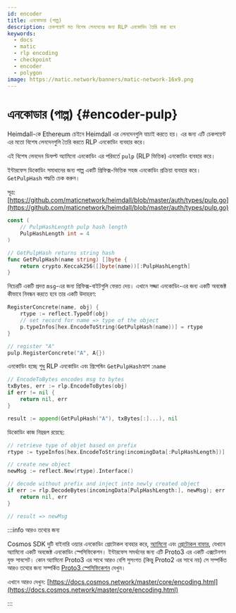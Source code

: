 ```yaml
---
id: encoder
title: এনকোডার (পাল্প)
description: চেকপয়েন্ট মত বিশেষ লেনদেনের জন্য RLP এনকোডিং তৈরি করা হবে
keywords:
  - docs
  - matic
  - rlp encoding
  - checkpoint
  - encoder
  - polygon
image: https://matic.network/banners/matic-network-16x9.png
---
```


# এনকোডার (পাল্প) {#encoder-pulp}

Heimdall-কে Ethereum চেইনে Heimdall এর লেনদেনগুলি যাচাই করতে হয়। এর জন্য এটি চেকপয়েন্ট এর মতো বিশেষ লেনদেনগুলি তৈরি করতে RLP এনকোডিং ব্যবহার করে।

এই বিশেষ লেনদেন ডিফল্ট অ্যামিনো এনকোডিং এর পরিবর্তে `pulp` (RLP ভিত্তিক) এনকোডিং ব্যবহার করে।

ইন্টারফেস ডিকোডিং সমাধানের জন্য পাল্প একটি প্রিফিক্স-ভিত্তিক সহজ এনকোডিং প্রক্রিয়া ব্যবহার করে। `GetPulpHash` পদ্ধতি চেক করুন।

সূত্র: [https://github.com/maticnetwork/heimdall/blob/master/auth/types/pulp.go](https://github.com/maticnetwork/heimdall/blob/master/auth/types/pulp.go)

```go
const (
	// PulpHashLength pulp hash length
	PulpHashLength int = 4
)

// GetPulpHash returns string hash
func GetPulpHash(name string) []byte {
	return crypto.Keccak256([]byte(name))[:PulpHashLength]
}
```

নিচেরটি একটি প্রদত্ত `msg`-এর জন্য প্রিফিক্স-বাইটগুলি ফেরত দেয়। এখানে সজ্জা এনকোডিং-এর জন্য একটি অবজেক্ট কীভাবে নিবন্ধন করতে হবে তার একটি উদাহরণ:

```go
RegisterConcrete(name, obj) {
	rtype := reflect.TypeOf(obj)
	// set record for name => type of the object
	p.typeInfos[hex.EncodeToString(GetPulpHash(name))] = rtype
}

// register "A"
pulp.RegisterConcrete("A", A{})
```

এনকোডিং হচ্ছে শুধু RLP এনকোডিং এবং প্রিপেন্ডিং `GetPulpHash`হ্যাশ :`name`

```go
// EncodeToBytes encodes msg to bytes
txBytes, err := rlp.EncodeToBytes(obj)
if err != nil {
	return nil, err
}

result := append(GetPulpHash("A"), txBytes[:]...), nil
```

ডিকোডিং কাজ নিম্নরূপ রয়েছে:

```go
// retrieve type of objet based on prefix
rtype := typeInfos[hex.EncodeToString(incomingData[:PulpHashLength])]

// create new object
newMsg := reflect.New(rtype).Interface()

// decode without prefix and inject into newly created object
if err := rlp.DecodeBytes(incomingData[PulpHashLength:], newMsg); err != nil {
	return nil, err
}

// result => newMsg
```

:::info আরও তথ্যের জন্য

Cosmos SDK দুটি বাইনারি ওয়্যার এনকোডিং প্রোটোকল ব্যবহার করে, [অ্যামিনো](https://github.com/tendermint/go-amino/) এবং [প্রোটোকল বাফার](https://developers.google.com/protocol-buffers), যেখানে অ্যামিনো একটি অবজেক্ট এনকোডিং স্পেসিফিকেশন। ইন্টারফেস সমর্থনের জন্য এটি Proto3 এর একটি এক্সটেনশন যুক্ত সাবসেট। কোন অ্যামিনো Proto3 এর সাথে আরও বেশি সুসংগত (কিন্তু Proto2 এর সাথে নয়) সে সম্পর্কিত আরও তথ্যের জন্য সম্পর্কিত [Proto3 স্পেসিফিকেশন](https://developers.google.com/protocol-buffers/docs/proto3) দেখুন।

এখানে আরও দেখুন: [https://docs.cosmos.network/master/core/encoding.html](https://docs.cosmos.network/master/core/encoding.html)

:::
